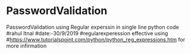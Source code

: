 # PasswordValidation
PasswordValidation using Regular experssin in single line python code
#rahul Itnal
#date:-30/9/2019
#regularexperession effective using
#https://www.tutorialspoint.com/python/python_reg_expressions.htm for more infirmation
